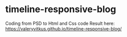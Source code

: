 # timeline-responsive-blog
Coding from PSD to Html and  Css code
Result here: https://valeryvitkus.github.io/timeline-responsive-blog/
